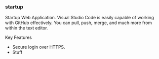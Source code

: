 ### startup


Startup Web Application.
Visual Studio Code is easily capable of working with GitHub effectively. You can pull, push, merge, and much more from within the text editor.

Key Features

- Secure login over HTTPS.
- Stuff

